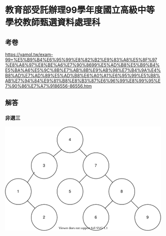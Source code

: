 # 教育部受託辦理99學年度國立高級中等學校教師甄選資料處理科
## 考卷
https://yamol.tw/exam-99+%E5%B9%B4%E6%95%99%E8%82%B2%E9%83%A8%E5%8F%97%E8%A8%97%E8%BE%A6%E7%90%8699%E5%AD%B8%E5%B9%B4%E5%BA%A6%E5%9C%8B%E7%AB%8B%E9%AB%98%E7%B4%9A%E4%B8%AD%E7%AD%89%E5%AD%B8%E6%A0%A1%E6%95%99%E5%B8%AB%E7%94%84%E9%81%B8%E8%B3%87%E6%96%99%E8%99%95%E7%90%86%E7%A7%9186556-86556.htm

## 解答
### 非選三
![image alt](solution3.svg)

